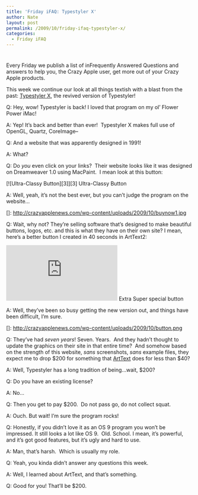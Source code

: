 ```yaml
---
title: 'Friday iFAQ: Typestyler X'
author: Nate
layout: post
permalink: /2009/10/friday-ifaq-typestyler-x/
categories:
  - Friday iFAQ
---
```

# 

Every Friday we publish a list of inFrequently Answered Questions and answers to help you, the Crazy Apple user, get more out of your Crazy Apple products.

This week we continue our look at all things textish with a blast from the past: [Typestyler X][1], the revived version of Typestyler!

 [1]: http://www.typestyler.com/

Q: Hey, wow! Typestyler is back! I loved that program on my ol’ Flower Power iMac!

A: Yep! It’s back and better than ever!  Typestyler X makes full use of OpenGL, Quartz, CoreImage–

Q: And a website that was apparently designed in 1991!

A: What?

Q: Do *you* even click on your links?  Their website looks like it was designed on Dreamweaver 1.0 using MacPaint.  I mean look at this button:

[![Ultra-Classy Button][3]][3]
Ultra-Classy Button

A: Well, yeah, it’s not the best ever, but you can’t judge the program on the website…

 []: http://crazyapplenews.com/wp-content/uploads/2009/10/buynow1.jpg

Q: Wait, why not? They’re selling software that’s designed to make beautiful buttons, logos, etc. and this is what they have on their own site? I mean, here’s a better button I created in 40 seconds in ArtText2:

[![Extra Super special button][4]][4]
Extra Super special button

A: Well, they’ve been so busy getting the new version out, and things have been difficult, I’m sure.

 []: http://crazyapplenews.com/wp-content/uploads/2009/10/button.png

Q: They’ve had *seven years*! Seven. Years.  And they hadn’t thought to update the graphics on their site in that entire time?  And somehow based on the strength of this website, *sans* screenshots, *sans* example files, they expect me to drop $200 for something that [ArtText][4] does for less than $40?

 [4]: http://www.belightsoft.com/products/arttext/overview.php

A: Well, Typestyler has a long tradition of being…wait, $200?

Q: Do you have an existing license?

A: No…

Q: Then you get to pay $200.  Do not pass go, do not collect squat.

A: Ouch. But wait! I’m sure the program rocks!

Q: Honestly, if you didn’t love it as an OS 9 program you won’t be impressed. It still looks a lot like OS 9.  Old. School. I mean, it’s powerful, and it’s got good features, but it’s ugly and hard to use.

A: Man, that’s harsh.  Which is usually my role.

Q: Yeah, you kinda didn’t answer any questions this week.

A: Well, I learned about ArtText, and that’s something.

Q: Good for you! That’ll be $200.